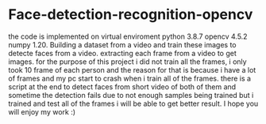 # Face-detection-recognition-opencv

the code is implemented on virtual enviroment python 3.8.7 opencv 4.5.2 numpy 1.20.
Building a dataset from a video and train these images to detecte faces from a video.
extracting each frame from a video to get images.
for the purpose of this project i did not train all the frames, i only took 10 frame of each person and the reason for that is because i have a lot of frames and my pc start to crash when i train all of the frames.
there is a script at the end to detect faces from short video of both of them and sometime the detection fails due to not enough samples being trained but i trained and test all of the frames i will be able to get better result.
I hope you will enjoy my work :)
